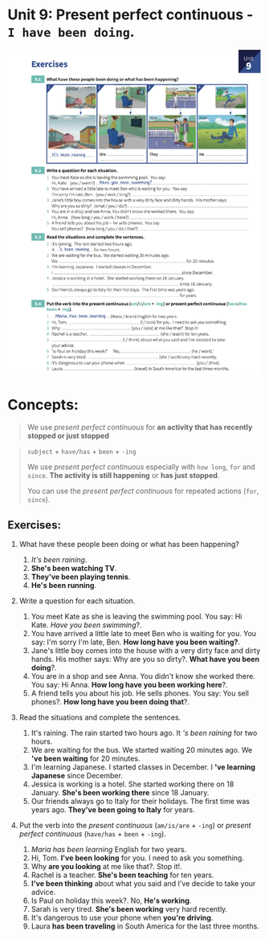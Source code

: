 # Unit 9: Present perfect continuous - `I have been doing`.

![Sheet](images/unit_9-present_perfect_continuous.png)

# Concepts:

> We use _present perfect continuous_ for **an activity that has recently stopped or just stopped**

> `subject` + `have/has` + `been` + `-ing`
>
> We use _present perfect continuous_ especially with `how long`, `for` and `since`. **The activity is still happening** or **has just stopped**.
> 
> You can use the _present perfect continuous_ for repeated actions (`for`, `since`). 

## Exercises:

1. What have these people been doing or what has been happening?

    1. _It's been raining_.
    2. **She's been watching TV**.
    3. **They've been playing tennis**.
    4. **He's been running**.

2. Write a question for each situation.

    1. You meet Kate as she is leaving the swimming pool. You say: Hi Kate. _Have you been swimming_?.
    2. You have arrived a little late to meet Ben who is waiting for you. You say: I'm sorry I'm late, Ben. **How long have you been waiting?**.
    3. Jane's little boy comes into the house with a very dirty face and dirty hands. His mother says: Why are you so dirty?. **What have you been doing**?.
    4. You are in a shop and see Anna. You didn't know she worked there. You say: Hi Anna. **How long have you been working here**?.
    5. A friend tells you about his job. He sells phones. You say: You sell phones?. **How long have you been doing that**?.

3. Read the situations and complete the sentences.

    1. It's raining. The rain started two hours ago. It _'s been raining_ for two hours.
    2. We are waiting for the bus. We started waiting 20 minutes ago. We **'ve been waiting** for 20 minutes.
    3. I'm learning Japanese. I started classes in December. I **'ve learning Japanese** since December.
    4. Jessica is working is a hotel. She started working there on 18 January. **She's been working there** since 18 January.
    5. Our friends always go to Italy for their holidays. The first time was years ago. **They've been going to Italy** for years.

4. Put the verb into the _present continuous_ (`am/is/are` + `-ing`) or _present perfect continuous_ (`have/has` + `been` + `-ing`).

    1. _Maria has been learning_ English for two years.
    2. Hi, Tom. **I've been looking** for you. I need to ask you something.
    3. Why **are you looking** at me like that?. Stop it!.
    4. Rachel is a teacher. **She's been teaching** for ten years.
    5. **I've been thinking** about what you said and I've decide to take your advice.
    6. Is Paul on holiday this week?. No, **He's working**.
    7. Sarah is very tired. **She's been working** very hard recently.
    8. It's dangerous to use your phone when **you're driving**.
    9. Laura **has been traveling** in South America for the last three months.